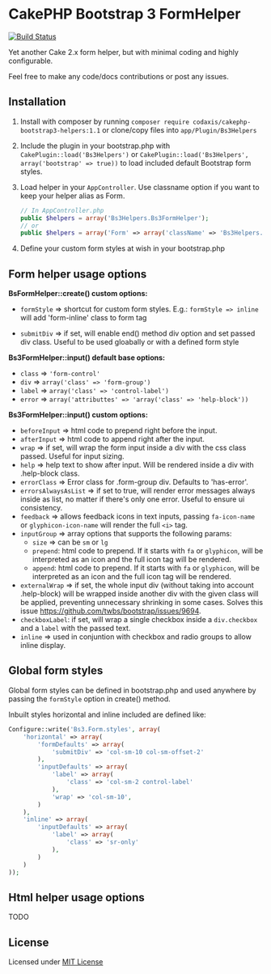 CakePHP Bootstrap 3 FormHelper
=============================

[![Build Status](https://travis-ci.org/Codaxis/cakephp-bootstrap3-helpers.svg?branch=master)](https://travis-ci.org/Codaxis/cakephp-bootstrap3-helpers)

Yet another Cake 2.x form helper, but with minimal coding and highly configurable.

Feel free to make any code/docs contributions or post any issues.


## Installation


1. Install with composer by running `composer require codaxis/cakephp-bootstrap3-helpers:1.1` or clone/copy files into `app/Plugin/Bs3Helpers`

2. Include the plugin in your bootstrap.php with `CakePlugin::load('Bs3Helpers')` or `CakePlugin::load('Bs3Helpers', array('bootstrap' => true))` to load included default Bootstrap form styles.

3. Load helper in your ```AppController```. Use classname option if you want to keep your helper alias as Form.

	```php
	// In AppController.php
	public $helpers = array('Bs3Helpers.Bs3FormHelper');
	// or
	public $helpers = array('Form' => array('className' => 'Bs3Helpers.Bs3FormHelper'));
	```

4. Define your custom form styles at wish in your bootstrap.php


## Form helper usage options

**BsFormHelper::create() custom options:**

- ```formStyle``` => shortcut for custom form styles. E.g.: ```formStyle => inline``` will add 'form-inline' class to form tag

- ```submitDiv``` => if set, will enable end() method div option and set passed div class. Useful to be used gloabally or with a defined form style



**Bs3FormHelper::input() default base options:**

- ```class``` => ```'form-control'```
- ```div``` => ```array('class' => 'form-group')```
- ```label``` => ```array('class' => 'control-label')```
- ```error``` => ```array('attributtes' => 'array('class' => 'help-block'))```


**Bs3FormHelper::input() custom options:**

- ```beforeInput``` => html code to prepend right before the input.
- ```afterInput``` => html code to append right after the input.
- ```wrap``` => if set, will wrap the form input inside a div with the css class passed.
Useful for input sizing.
- ```help``` => help text to show after input. Will be rendered inside a div with .help-block class.
- ```errorClass``` => Error class for .form-group div. Defaults to 'has-error'.
- ```errorsAlwaysAsList``` => if set to true, will render error messages always inside as list, no matter if there's only one error. Useful to ensure ui consistency.
- ```feedback``` => allows feedback icons in text inputs, passing ```fa-icon-name``` or ```glyphicon-icon-name``` will render the full ```<i>``` tag.
- ```inputGroup``` => array options that supports the following params:
   - ```size``` => can be ```sm``` or ```lg```
   - ```prepend```: html code to prepend. If it starts with ```fa``` or ```glyphicon```, will be interpreted as an icon and the full icon tag will be rendered.
   - ```append```: html code to prepend. If it starts with ```fa``` or ```glyphicon```, will be interpreted as an icon and the full icon tag will be rendered.
- ```externalWrap``` => if set, the whole input div (without taking into account .help-block) will be wrapped inside another div with the given class will be applied, preventing unnecessary shrinking in some cases. Solves this issue https://github.com/twbs/bootstrap/issues/9694.
- ```checkboxLabel```: if set, will wrap a single checkbox inside a ```div.checkbox``` and a ```label``` with the passed text.
- ```inline``` => used in conjuntion with checkbox and radio groups to allow inline display.


## Global form styles

Global form styles can be defined in bootstrap.php and used anywhere by passing the ```formStyle``` option in create() method.

Inbuilt styles horizontal and inline included are defined like:

```php
Configure::write('Bs3.Form.styles', array(
	'horizontal' => array(
		'formDefaults' => array(
			'submitDiv' => 'col-sm-10 col-sm-offset-2'
		),
		'inputDefaults' => array(
			'label' => array(
				'class' => 'col-sm-2 control-label'
			),
			'wrap' => 'col-sm-10',
		)
	),
	'inline' => array(
		'inputDefaults' => array(
			'label' => array(
				'class' => 'sr-only'
			),
		)
	)
));
```

## Html helper usage options

TODO

## License

Licensed under [MIT License](http://www.opensource.org/licenses/mit-license.php)
